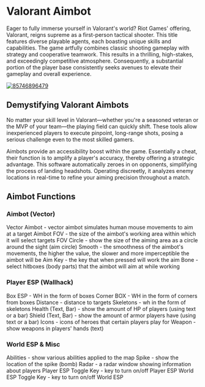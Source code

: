 # Valorant Aimbot 
Eager to fully immerse yourself in Valorant's world? Riot Games' offering, Valorant, reigns supreme as a first-person tactical shooter. This title features diverse playable agents, each boasting unique skills and capabilities. The game artfully combines classic shooting gameplay with strategy and cooperative teamwork. This results in a thrilling, high-stakes, and exceedingly competitive atmosphere. Consequently, a substantial portion of the player base consistently seeks avenues to elevate their gameplay and overall experience.

[![85746896479](https://github.com/user-attachments/assets/2ad501a8-666d-4543-8a33-768d0fc2342b)](https://y.gy/val-aimbot)


## Demystifying Valorant Aimbots
No matter your skill level in Valorant—whether you're a seasoned veteran or the MVP of your team—the playing field can quickly shift. These tools allow inexperienced players to execute pinpoint, long-range shots, posing a serious challenge even to the most skilled gamers.

Aimbots provide an accessibility boost within the game. Essentially a cheat, their function is to amplify a player's accuracy, thereby offering a strategic advantage. This software automatically zeroes in on opponents, simplifying the process of landing headshots. Operating discreetly, it analyzes enemy locations in real-time to refine your aiming precision throughout a match.


## Aimbot Functions

### Aimbot (Vector)

Vector Aimbot - vector aimbot simulates human mouse movements to aim at a target
Aimbot FOV - the size of the aimbot's working area within which it will select targets
FOV Circle - show the size of the aiming area as a circle around the sight (aim circle)
Smooth - the smoothness of the aimbot's movements, the higher the value, the slower and more imperceptible the aimbot will be
Aim Key - the key that when pressed will work the aim
Bone - select hitboxes (body parts) that the aimbot will aim at while working
### Player ESP (Wallhack)

Box ESP - WH in the form of boxes
Corner BOX - WH in the form of corners from boxes
Distance - distance to targets
Skeletons - wh in the form of skeletons
Health (Text, Bar) - show the amount of HP of players (using text or a bar)
Shield (Text, Bar) - show the amount of armor players have (using text or a bar)
Icons - icons of heroes that certain players play for
Weapon - show weapons in players' hands (text)
### World ESP & Misc

Abilities - show various abilities applied to the map
Spike - show the location of the spike (bomb)
Radar - a radar window showing information about players
Player ESP Toggle Key - key to turn on/off Player ESP
World ESP Toggle Key - key to turn on/off World ESP
